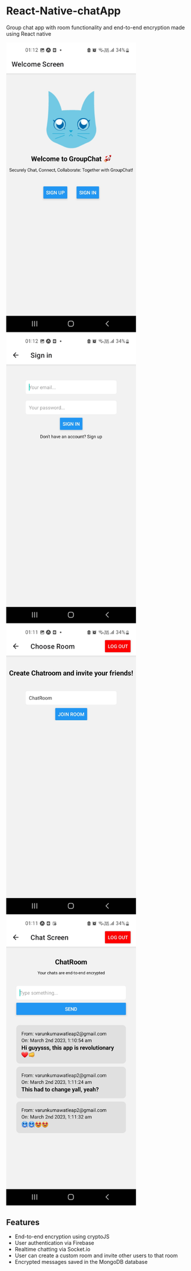 # React-Native-chatApp

Group chat app with room functionality and end-to-end encryption made using React native

<img src="WelcomeScreen.jpg" width= "350" height= "auto"><br />
<img src="SignIn.jpg" width= "350" height= "auto"><br />
<img src="ChooseRoom.jpg" width= "350" height= "auto"><br />
<img src="ChatScreen.jpg" width= "350" height= "auto"><br />

## Features

- End-to-end encryption using cryptoJS
- User authentication via Firebase
- Realtime chatting via Socket.io
- User can create a custom room and invite other users to that room
- Encrypted messages saved in the MongoDB database
